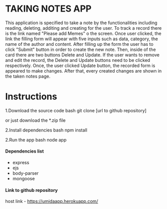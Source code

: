 # TAKING NOTES APP

This application is specified to take a note by the functionalities including reading, deleting, additing and creating for the user. To track a record there is the link named "Please add Memes" o the screen. Once user clicked, the link the filling form will appear with five inputs such as data, category, the name of the author and content. After filling up the form the user has to click "Submit" button in order to create the new note. Then, inside of the card there are two buttons Delete and Update. If the user wants to remove and edit the record, the Delete and Update buttons need to be clicked respectively. Once, the user clicked Update button, the recorded form is appeared to make changes. After that, every created changes are shown in the taken notes page. 

# Instructions
1.Download the source code
bash
git clone [url to github repository]

or just download the *.zip file

2.Install dependencies 
bash
npm install

2.Run the app
bash
node app

#### Dependencies list
- express
- ejs
- body-parser
- mongoose


#### Link to github repository


host link - https://umidaapp.herokuapp.com/